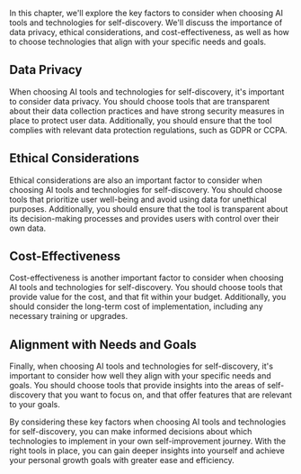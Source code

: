 

In this chapter, we'll explore the key factors to consider when choosing AI tools and technologies for self-discovery. We'll discuss the importance of data privacy, ethical considerations, and cost-effectiveness, as well as how to choose technologies that align with your specific needs and goals.

Data Privacy
------------

When choosing AI tools and technologies for self-discovery, it's important to consider data privacy. You should choose tools that are transparent about their data collection practices and have strong security measures in place to protect user data. Additionally, you should ensure that the tool complies with relevant data protection regulations, such as GDPR or CCPA.

Ethical Considerations
----------------------

Ethical considerations are also an important factor to consider when choosing AI tools and technologies for self-discovery. You should choose tools that prioritize user well-being and avoid using data for unethical purposes. Additionally, you should ensure that the tool is transparent about its decision-making processes and provides users with control over their own data.

Cost-Effectiveness
------------------

Cost-effectiveness is another important factor to consider when choosing AI tools and technologies for self-discovery. You should choose tools that provide value for the cost, and that fit within your budget. Additionally, you should consider the long-term cost of implementation, including any necessary training or upgrades.

Alignment with Needs and Goals
------------------------------

Finally, when choosing AI tools and technologies for self-discovery, it's important to consider how well they align with your specific needs and goals. You should choose tools that provide insights into the areas of self-discovery that you want to focus on, and that offer features that are relevant to your goals.

By considering these key factors when choosing AI tools and technologies for self-discovery, you can make informed decisions about which technologies to implement in your own self-improvement journey. With the right tools in place, you can gain deeper insights into yourself and achieve your personal growth goals with greater ease and efficiency.
